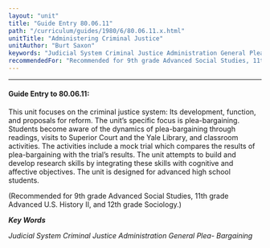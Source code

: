 ```yaml
---
layout: "unit"
title: "Guide Entry 80.06.11"
path: "/curriculum/guides/1980/6/80.06.11.x.html"
unitTitle: "Administering Criminal Justice"
unitAuthor: "Burt Saxon"
keywords: "Judicial System Criminal Justice Administration General Plea- Bargaining"
recommendedFor: "Recommended for 9th grade Advanced Social Studies, 11th grade Advanced U.S. History II, and 12th grade Sociology."
---
```

<body>
<hr/>
<h4>
Guide Entry to 80.06.11:
</h4>
This unit focuses on the criminal justice system: Its development, function, and proposals for reform.  The unit’s specific focus is plea-bargaining.  Students become aware of the dynamics of plea-bargaining through readings, visits to Superior Court and the Yale Library, and classroom activities.  The activities include a mock trial which compares the results of plea-bargaining with the trial’s results.  The unit attempts to build and develop research skills by integrating these skills with cognitive and affective objectives.  The unit is designed for advanced high school students.
<p>
(Recommended for 9th grade Advanced Social Studies, 11th grade Advanced U.S. History II, and 12th grade Sociology.)
</p>
<p>
<b>
<i>
Key Words
</i>
</b>
<br/>
</p>
<p>
<i>
Judicial System Criminal Justice Administration General Plea- Bargaining
</i>
</p>
</body>